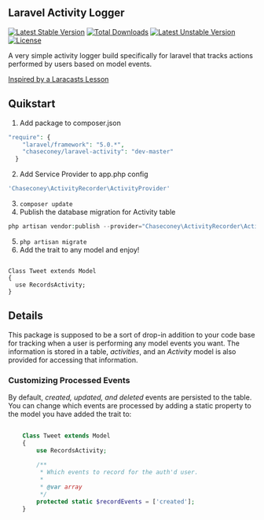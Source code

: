 
## Laravel Activity Logger

[![Latest Stable Version](https://poser.pugx.org/chaseconey/laravel-activity/v/stable.svg)](https://packagist.org/packages/chaseconey/laravel-activity) [![Total Downloads](https://poser.pugx.org/chaseconey/laravel-activity/downloads.svg)](https://packagist.org/packages/chaseconey/laravel-activity) [![Latest Unstable Version](https://poser.pugx.org/chaseconey/laravel-activity/v/unstable.svg)](https://packagist.org/packages/chaseconey/laravel-activity) [![License](https://poser.pugx.org/chaseconey/laravel-activity/license.svg)](https://packagist.org/packages/chaseconey/laravel-activity)

A very simple activity logger build specifically for laravel that tracks actions performed by users based on
model events.

[Inspired by a Laracasts Lesson](https://github.com/laracasts/Build-An-Activity-Feed-in-Laravel/tree/master/app)

## Quikstart

1. Add package to composer.json

  ```php
  "require": {
      "laravel/framework": "5.0.*",
      "chaseconey/laravel-activity": "dev-master"
    }
  ```

2. Add Service Provider to app.php config
  ```php
  'Chaseconey\ActivityRecorder\ActivityProvider'
  ```
  
3. `composer update`
4. Publish the database migration for Activity table
  ```php
  php artisan vendor:publish --provider="Chaseconey\ActivityRecorder\ActivityProvider" --tag="migrations"
  ```
5. `php artisan migrate`
6. Add the trait to any model and enjoy!
  ```
  
  Class Tweet extends Model
  {
    use RecordsActivity;
  }
  
  ```
  
  
## Details

This package is supposed to be a sort of drop-in addition to your code base for tracking when a user is performing any
model events you want. The information is stored in a table, *activities*, and an *Activity* model is also provided for
accessing that information.

### Customizing Processed Events

By default, *created, updated, and deleted* events are persisted to the table. You can change which events are processed
by adding a static property to the model you have added the trait to:

```php
    
	Class Tweet extends Model
    {
        use RecordsActivity;
        
        /**
		 * Which events to record for the auth'd user.
		 *
		 * @var array
		 */
        protected static $recordEvents = ['created'];
    }
    
```
